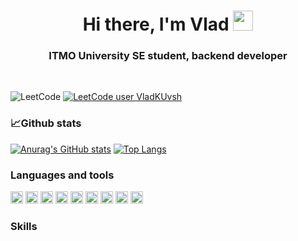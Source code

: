 <h1 align="center">Hi there, I'm Vlad<a </a> 
<img src="https://github.com/blackcater/blackcater/raw/main/images/Hi.gif" height="32"/></h1>
<h3 align="center">ITMO University SE student, backend developer</h3>
<br /> 

![LeetCode](https://img.shields.io/badge/LeetCode-000000?style=for-the-badge&logo=LeetCode&logoColor=#d16c06)
[![LeetCode user VladKUvsh](https://img.shields.io/badge/dynamic/json?style=flat-square&labelColor=black&color=%23ffa116&label=Solved&query=solvedOverTotal&url=https%3A%2F%2Fleetcode-badge.vercel.app%2Fapi%2Fusers%2FVladKUvsh&logo=leetcode&logoColor=yellow)](https://leetcode.com/VladKUvsh/)

### **📈Github stats**  

[![Anurag's GitHub stats](https://github-readme-stats.vercel.app/api?username=siriusbNS&show_icons=true&theme=dracula)](https://github.com/anuraghazra/github-readme-stats)
[![Top Langs](https://github-readme-stats.vercel.app/api/top-langs/?username=siriusbNS&theme=dracula)](https://github.com/anuraghazra/github-readme-stats) 


### **Languages and tools**
<code><img height="20" src="https://img.shields.io/badge/c-%2300599C.svg?style=for-the-badge&logo=c&logoColor=white"></code>
<code><img height="20" src="https://img.shields.io/badge/c++-%2300599C.svg?style=for-the-badge&logo=c%2B%2B&logoColor=white"></code>
<code><img height="20" src="https://img.shields.io/badge/c%23-%23239120.svg?style=for-the-badge&logo=c-sharp&logoColor=white"></code>
<code><img height="20" src="https://img.shields.io/badge/java-%23ED8B00.svg?style=for-the-badge&logo=openjdk&logoColor=white"></code>
<code><img height="20" src="https://img.shields.io/badge/spring-%236DB33F.svg?style=for-the-badge&logo=spring&logoColor=white"></code>
<code><img height="20" src="https://img.shields.io/badge/python-3670A0?style=for-the-badge&logo=python&logoColor=ffdd54"></code>
<code><img height="20" src="https://img.shields.io/badge/postgres-%23316192.svg?style=for-the-badge&logo=postgresql&logoColor=white"></code>
<code><img height="20" src="https://img.shields.io/badge/Hibernate-59666C?style=for-the-badge&logo=Hibernate&logoColor=white"></code>
<code><img height="20" src="https://img.shields.io/badge/Apache%20Maven-C71A36?style=for-the-badge&logo=Apache%20Maven&logoColor=white"></code>







### **Skills**
